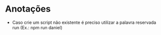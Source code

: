 Anotações
======================================================
- Caso crie um script não existente é preciso utilizar a palavra reservada run (Ex.: npm run daniel)
